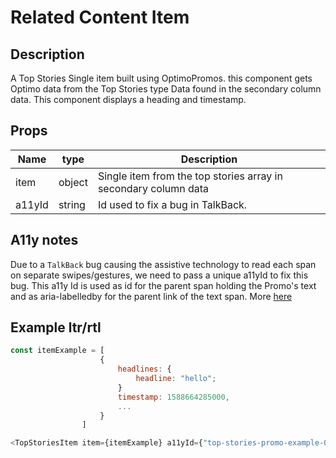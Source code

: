# Related Content Item

## Description

A Top Stories Single item built using OptimoPromos. this component gets Optimo data from the Top Stories type Data found in the secondary column data. This component displays a heading and timestamp.

## Props

| Name   | type   | Description                                                     |
| ------ | ------ | --------------------------------------------------------------- |
| item   | object | Single item from the top stories array in secondary column data |
| a11yId | string | Id used to fix a bug in TalkBack.                               |

## A11y notes

Due to a `TalkBack` bug causing the assistive technology to read each span on separate swipes/gestures, we need to pass a unique a11yId to fix this bug. This a11y Id is used as id for the parent span holding the Promo's text and as aria-labelledby for the parent link of the text span.
More [here](https://github.com/bbc/simorgh/issues/9652)

## Example ltr/rtl

```javascript
const itemExample = [
                    {
                        headlines: {
                            headline: "hello";
                        }
                        timestamp: 1588664285000,
                        ...
                    }
                ]

<TopStoriesItem item={itemExample} a11yId={"top-stories-promo-example-0/>
```
